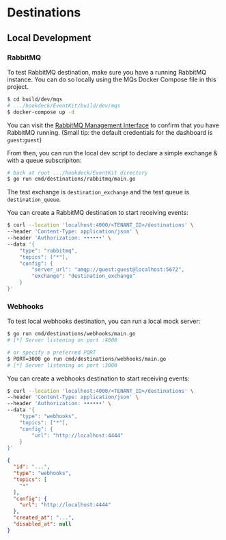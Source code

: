# Destinations

## Local Development

### RabbitMQ

To test RabbitMQ destination, make sure you have a running RabbitMQ instance. You can do so locally using the MQs Docker Compose file in this project.

```sh
$ cd build/dev/mqs
# .../hookdeck/EventKit/build/dev/mqs
$ docker-compose up -d
```

You can visit the [RabbitMQ Management Interface](http://localhost:15672) to confirm that you have RabbitMQ running. (Small tip: the default credentials for the dashboard is `guest`:`guest`)

From then, you can run the local dev script to declare a simple exchange & with a queue subscripiton:

```sh
# back at root .../hookdeck/EventKit directory
$ go run cmd/destinations/rabbitmq/main.go
```

The test exchange is `destination_exchange` and the test queue is `destination_queue`.

You can create a RabbitMQ destination to start receiving events:

```sh
$ curl --location 'localhost:4000/<TENANT_ID>/destinations' \
--header 'Content-Type: application/json' \
--header 'Authorization: ••••••' \
--data '{
    "type": "rabbitmq",
    "topics": ["*"],
    "config": {
        "server_url": "amqp://guest:guest@localhost:5672",
        "exchange": "destination_exchange"
    }
}'
```

### Webhooks

To test local webhooks destination, you can run a local mock server:

```sh
$ go run cmd/destinations/webhooks/main.go
# [*] Server listening on port :4000

# or specify a preferred PORT
$ PORT=3000 go run cmd/destinations/webhooks/main.go
# [*] Server listening on port :3000
```

You can create a webhooks destination to start receiving events:

```sh
$ curl --location 'localhost:4000/<TENANT_ID>/destinations' \
--header 'Content-Type: application/json' \
--header 'Authorization: ••••••' \
--data '{
    "type": "webhooks",
    "topics": ["*"],
    "config": {
        "url": "http://localhost:4444"
    }
}'
```

```json
{
  "id": "...",
  "type": "webhooks",
  "topics": [
    "*"
  ],
  "config": {
    "url": "http://localhost:4444"
  },
  "created_at": "...",
  "disabled_at": null
}
```
